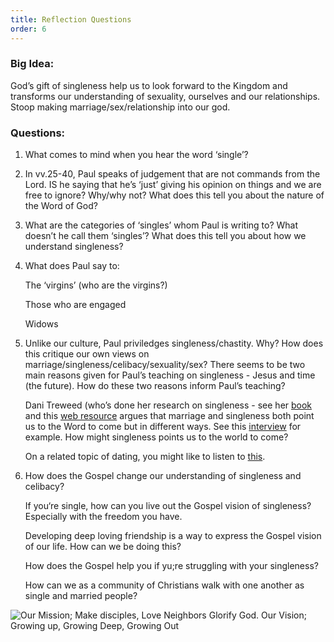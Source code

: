 ```yaml
---
title: Reflection Questions
order: 6
---
```


### Big Idea: 

God’s gift of singleness help us to look forward to the Kingdom and transforms our understanding of sexuality, ourselves and our relationships. Stoop making marriage/sex/relationship into our god. 



### Questions:

1. What comes to mind when you hear the word ‘single’? 

2. In vv.25-40, Paul speaks of judgement that are not commands from the Lord. IS he saying that he’s ‘just’ giving his opinion on things and we are free to ignore? Why/why not? What does this tell you about the nature of the Word of God? 

3. What are the categories of ‘singles’ whom Paul is writing to? What doesn’t he call them ‘singles’? What does this tell you about how we understand singleness? 

4. What does Paul say to:

   The ‘virgins’ (who are the virgins?)

   Those who are engaged

   Widows 

5. Unlike our culture, Paul priviledges singleness/chastity. Why? How does this critique our own views on marriage/singleness/celibacy/sexuality/sex?
   There seems to be two main reasons given for Paul’s teaching on singleness - Jesus and time (the future). How do these two reasons inform Paul’s teaching?

   Dani Treweed (who’s done her research on singleness - see her [book](https://www.amazon.com.au/Meaning-Singleness-Retrieving-Eschatological-Contemporary/dp/1514004852) and this [web resource](https://www.livingout.org/resources/search?search=singleness) argues that marriage and singleness both point us to the Word to come but in different ways. See this [interview](https://www.christianitytoday.com/ct/2023/mayjune/meaning-singleness-danielle-treweek-eschatology.html) for example. How might singleness points us to the world to come?

   On a related topic of dating, you might like to listen to [this](https://ccl.moore.edu.au/resources/podcast-episode-069/). 

7. How does the Gospel change our understanding of singleness and celibacy?

   If you‘re single, how can you live out the Gospel vision of singleness? Especially with the freedom you have.

   Developing deep loving friendship is a way to express the Gospel vision of our life. How can we be doing this?

   How does the Gospel help you if yu;re struggling with your singleness?

   How can we as a community of Christians walk with one another as single and married people? 




![Our Mission; Make disciples, Love Neighbors Glorify God. Our Vision; Growing up, Growing Deep, Growing Out](https://raw.githubusercontent.com/stgeorgeshurstville/bulletin/main/images/upload.JPG)

